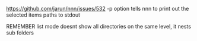 https://github.com/jarun/nnn/issues/532
-p option tells nnn to print out the selected items paths to stdout


REMEMBER list mode doesnt show all directories on the same level, it nests sub folders